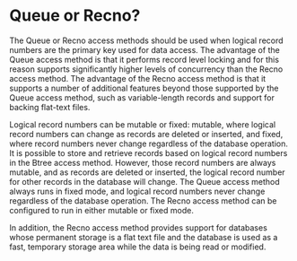 # Queue or Recno?

The Queue or Recno access methods should be used when logical record numbers are the primary key used for data access. The advantage of the Queue access method is that it performs record level locking and for this reason supports significantly higher levels of concurrency than the Recno access method. The advantage of the Recno access method is that it supports a number of additional features beyond those supported by the Queue access method, such as variable-length records and support for backing flat-text files.

Logical record numbers can be mutable or fixed: mutable, where logical record numbers can change as records are deleted or inserted, and fixed, where record numbers never change regardless of the database operation. It is possible to store and retrieve records based on logical record numbers in the Btree access method. However, those record numbers are always mutable, and as records are deleted or inserted, the logical record number for other records in the database will change. The Queue access method always runs in fixed mode, and logical record numbers never change regardless of the database operation. The Recno access method can be configured to run in either mutable or fixed mode.

In addition, the Recno access method provides support for databases whose permanent storage is a flat text file and the database is used as a fast, temporary storage area while the data is being read or modified.